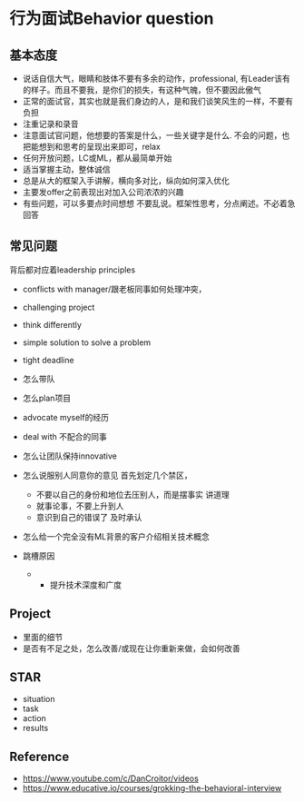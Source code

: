 # 行为面试Behavior question

## 基本态度
- 说话自信大气，眼睛和肢体不要有多余的动作，professional, 有Leader该有的样子。而且不要我，是你们的损失，有这种气魄，但不要因此傲气
- 正常的面试官，其实也就是我们身边的人，是和我们谈笑风生的一样，不要有负担
- 注重记录和录音
- 注意面试官问题，他想要的答案是什么，一些关键字是什么. 不会的问题，也把能想到和思考的呈现出来即可，relax
- 任何开放问题，LC或ML，都从最简单开始
- 适当掌握主动，整体诚信
- 总是从大的框架入手讲解，横向多对比，纵向如何深入优化
- 主要发offer之前表现出对加入公司浓浓的兴趣
- 有些问题，可以多要点时间想想 不要乱说。框架性思考，分点阐述。不必着急回答


## 常见问题
背后都对应着leadership principles

- conflicts with manager/跟老板同事如何处理冲突，
- challenging project
- think differently
- simple solution to solve a problem
- tight deadline

- 怎么带队
- 怎么plan项目
- advocate myself的经历
- deal with 不配合的同事
- 怎么让团队保持innovative
- 怎么说服别人同意你的意见
    首先划定几个禁区，
    - 不要以自己的身份和地位去压别人，而是摆事实 讲道理
    - 就事论事，不要上升到人
    - 意识到自己的错误了 及时承认

- 怎么给一个完全没有ML背景的客户介绍相关技术概念

- 跳槽原因
    - - 提升技术深度和广度

## Project
- 里面的细节
- 是否有不足之处，怎么改善/或现在让你重新来做，会如何改善

## STAR
- situation
- task
- action
- results


## Reference
- https://www.youtube.com/c/DanCroitor/videos
- https://www.educative.io/courses/grokking-the-behavioral-interview
